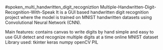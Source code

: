 #spoken_multi_handwritten_digit_recogniztion
Multiple-Handwritten-Digit-Recognition-With-Speak
It is a GUI based handwritten digit recognition project where the model is trained on MNIST handwritten datasets using Convolutional Neural Network (CNN).

Main features:
contains canvas to write digits by hand
simple and easy to use GUI
detect and recognize multiple digits at a time
online MNIST dataset
Library used:
tkinter
keras
numpy
openCV
PIL
